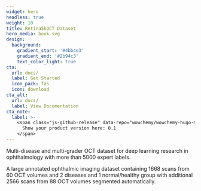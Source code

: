 ```yaml
---
widget: hero
headless: true
weight: 10
title: Retina5kOCT Dataset
hero_media: book.svg
design:
  background:
    gradient_start: '#4bb4e3'
    gradient_end: '#2b94c3'
    text_color_light: true
cta:
  url: docs/
  label: Get Started
  icon_pack: fas
  icon: download
cta_alt:
  url: docs/
  label: View Documentation
cta_note:
  label: >-
    <span class="js-github-release" data-repo="wowchemy/wowchemy-hugo-modules">
      Show your product version here: 0.1
    </span>
---
```


Multi-disease and multi-grader OCT dataset for deep learning research in ophthalmology with more than 5000 expert labels.

A large annotated ophthalmic imaging dataset containing 1668 scans from 60 OCT volumes and 2 diseases and 1 normal/healthy group with additional
2566 scans from 88 OCT volumes segmented automatically.

